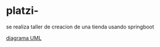 # platzi-

se realiza taller de creacion de una tienda usando springboot 

[diagrama UML](https://viewer.diagrams.net/?tags=%7B%7D&highlight=0000ff&edit=_blank&layers=1&nav=1&title=platzi-market#Uhttps%3A%2F%2Fdrive.google.com%2Fuc%3Fid%3D1QeUoBCao4y7GJt7Q1r3NuSwPDYV_kAtk%26export%3Ddownload)

